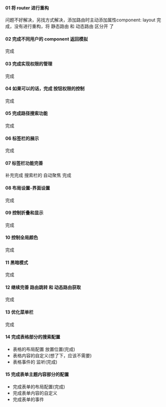 #### 01 将 router 进行重构
问题不好解决，另找方式解决，添加路由时主动添加属性component: layout
完成，没有进行重构，将 静态路由 和 动态路由 区分开 了
#### 02 完成不同用户的 component 返回模拟
完成
#### 03 完成实现权限的管理
完成
#### 04 如果可以的话，完成 按钮权限的控制
完成
#### 05 完成路径搜索功能
完成
#### 06 标签栏的展示
完成
#### 07 标签栏功能完善
补充完成 搜索栏的 自动聚焦
完成
#### 08 布局设置-界面设置
完成
#### 09 控制折叠和显示
完成
#### 10 控制全局颜色
完成
#### 11 黑暗模式
完成
#### 12 继续完善 路由跳转 和 动态路由获取
完成
#### 13 优化菜单栏
完成
#### 14 完成表格部分的搜索配置
* 表格的布局配置 放置位置(完成)
* 表格内容的自定义(想了下，应该不需要)
* 表格事件的 监听(完成)
#### 15 完成表单主题内容部分的配置
* 完成表单的布局配置(完成)
* 完成表单内容的自定义
* 完成表单的事件
